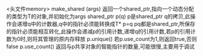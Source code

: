 <头文件memory>
make_shared<T> (args)   返回一个shared_ptr,指向一个动态分配的类型为T的对象,并初始化为args
shared_ptr<T> p(q)      p是shared_ptr q的拷贝,此操作会递增q中的计数器,q中的指针必须能转换成T*
p=q                     pq都是shared_ptr,所保存的指针必须能相互转化,此操作会递减p的引用计数,递增q的引用计数,若p的引用计数为0时,则将其管理的原内存释放
p.unique()              若p.use_count为1,则返回true,否则false
p.use_count()           返回与p共享对象的智能指针的数量,可能很慢,主要用于调试
